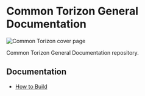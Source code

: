 # Common Torizon General Documentation

![Common Torizon cover page](https://github.com/commontorizon/Documentation/raw/main/assets/img/commonTorizonCore800.png?raw=true)

Common Torizon General Documentation repository.

## Documentation

- [How to Build](./BUILDING.md)
